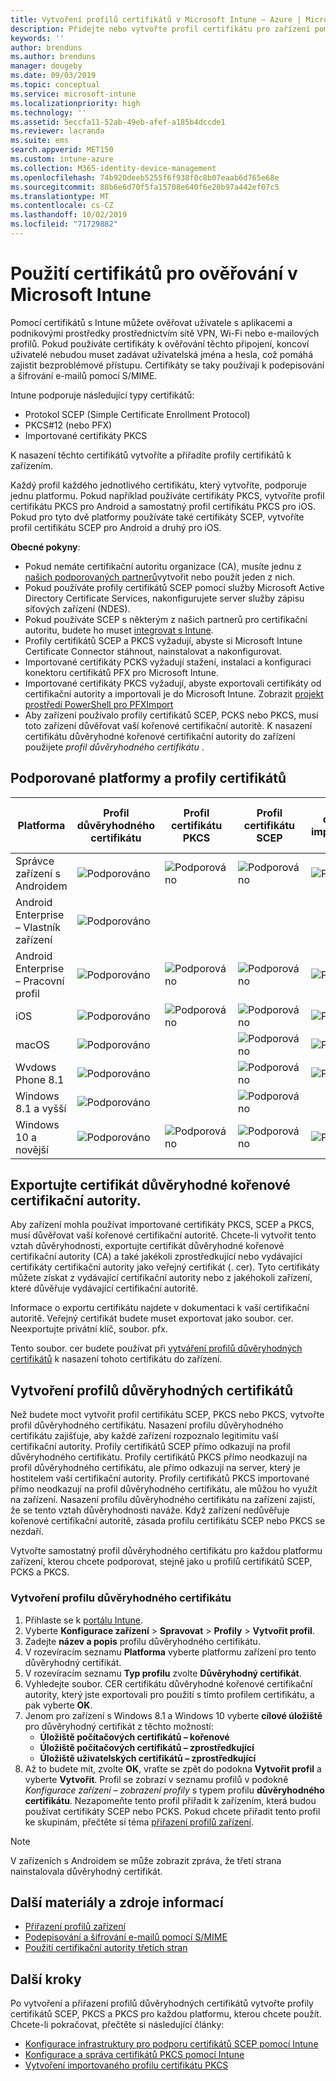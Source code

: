 ```yaml
---
title: Vytvoření profilů certifikátů v Microsoft Intune – Azure | Microsoft Docs
description: Přidejte nebo vytvořte profil certifikátu pro zařízení pomocí konfigurace prostředí certifikátu SCEP nebo PKCS, exportujte veřejný certifikát, vytvořte profil na portálu Azure a pak přiřaďte SCEP nebo PKCS k profilům certifikátů v Microsoft Intune na portálu Azure Portal.
keywords: ''
author: brenduns
ms.author: brenduns
manager: dougeby
ms.date: 09/03/2019
ms.topic: conceptual
ms.service: microsoft-intune
ms.localizationpriority: high
ms.technology: ''
ms.assetid: 5eccfa11-52ab-49eb-afef-a185b4dccde1
ms.reviewer: lacranda
ms.suite: ems
search.appverid: MET150
ms.custom: intune-azure
ms.collection: M365-identity-device-management
ms.openlocfilehash: 74b920deeb5255f6f938f0c8b07eaab6d765e68e
ms.sourcegitcommit: 88b6e6d70f5fa15708e640f6e20b97a442ef07c5
ms.translationtype: MT
ms.contentlocale: cs-CZ
ms.lasthandoff: 10/02/2019
ms.locfileid: "71729882"
---
```

# <a name="use-certificates-for-authentication-in-microsoft-intune"></a>Použití certifikátů pro ověřování v Microsoft Intune  

Pomocí certifikátů s Intune můžete ověřovat uživatele s aplikacemi a podnikovými prostředky prostřednictvím sítě VPN, Wi-Fi nebo e-mailových profilů. Pokud používáte certifikáty k ověřování těchto připojení, koncoví uživatelé nebudou muset zadávat uživatelská jména a hesla, což pomáhá zajistit bezproblémové přístupu. Certifikáty se taky používají k podepisování a šifrování e-mailů pomocí S/MIME.

Intune podporuje následující typy certifikátů:  

- Protokol SCEP (Simple Certificate Enrollment Protocol)  
- PKCS#12 (nebo PFX)  
- Importované certifikáty PKCS

K nasazení těchto certifikátů vytvoříte a přiřadíte profily certifikátů k zařízením.  

Každý profil každého jednotlivého certifikátu, který vytvoříte, podporuje jednu platformu. Pokud například používáte certifikáty PKCS, vytvoříte profil certifikátu PKCS pro Android a samostatný profil certifikátu PKCS pro iOS. Pokud pro tyto dvě platformy používáte také certifikáty SCEP, vytvoříte profil certifikátu SCEP pro Android a druhý pro iOS.  

**Obecné pokyny**:  
- Pokud nemáte certifikační autoritu organizace (CA), musíte jednu z [našich podporovaných partnerů](certificate-authority-add-scep-overview.md#third-party-certification-authority-partners)vytvořit nebo použít jeden z nich.
- Pokud používáte profily certifikátů SCEP pomocí služby Microsoft Active Directory Certificate Services, nakonfigurujete server služby zápisu síťových zařízení (NDES).
- Pokud používáte SCEP s některým z našich partnerů pro certifikační autoritu, budete ho muset [integrovat s Intune](certificate-authority-add-scep-overview.md#set-up-third-party-ca-integration).
- Profily certifikátů SCEP a PKCS vyžadují, abyste si Microsoft Intune Certificate Connector stáhnout, nainstalovat a nakonfigurovat. 
- Importované certifikáty PCKS vyžadují stažení, instalaci a konfiguraci konektoru certifikátů PFX pro Microsoft Intune.
- Importované certifikáty PKCS vyžadují, abyste exportovali certifikáty od certifikační autority a importovali je do Microsoft Intune. Zobrazit [projekt prostředí PowerShell pro PFXImport](https://github.com/Microsoft/Intune-Resource-Access/tree/develop/src/PFXImportPowershell)
- Aby zařízení používalo profily certifikátů SCEP, PCKS nebo PKCS, musí toto zařízení důvěřovat vaší kořenové certifikační autoritě. K nasazení certifikátu důvěryhodné kořenové certifikační autority do zařízení použijete *profil důvěryhodného certifikátu* .  

## <a name="supported-platforms-and-certificate-profiles"></a>Podporované platformy a profily certifikátů  
| Platforma              | Profil důvěryhodného certifikátu | Profil certifikátu PKCS | Profil certifikátu SCEP | Profil certifikátu importovaného PKCS  |
|--|--|--|--|---|
| Správce zařízení s Androidem | ![Podporováno](./media/certificates-configure/green-check.png) | ![Podporováno](./media/certificates-configure/green-check.png) | ![Podporováno](./media/certificates-configure/green-check.png)|  ![Podporováno](./media/certificates-configure/green-check.png) |
| Android Enterprise <br> – Vlastník zařízení   | ![Podporováno](./media/certificates-configure/green-check.png) |   |  |   |
| Android Enterprise <br> – Pracovní profil    | ![Podporováno](./media/certificates-configure/green-check.png) | ![Podporováno](./media/certificates-configure/green-check.png) | ![Podporováno](./media/certificates-configure/green-check.png) | ![Podporováno](./media/certificates-configure/green-check.png) |
| iOS                   | ![Podporováno](./media/certificates-configure/green-check.png) | ![Podporováno](./media/certificates-configure/green-check.png) | ![Podporováno](./media/certificates-configure/green-check.png) | ![Podporováno](./media/certificates-configure/green-check.png) |
| macOS                 | ![Podporováno](./media/certificates-configure/green-check.png) |   |![Podporováno](./media/certificates-configure/green-check.png)|![Podporováno](./media/certificates-configure/green-check.png)|
| Wvdows Phone 8.1     |![Podporováno](./media/certificates-configure/green-check.png)  |  | ![Podporováno](./media/certificates-configure/green-check.png)| ![Podporováno](./media/certificates-configure/green-check.png) |
| Windows 8.1 a vyšší |![Podporováno](./media/certificates-configure/green-check.png)  |  |![Podporováno](./media/certificates-configure/green-check.png) |   |
| Windows 10 a novější  | ![Podporováno](./media/certificates-configure/green-check.png) | ![Podporováno](./media/certificates-configure/green-check.png) | ![Podporováno](./media/certificates-configure/green-check.png) | ![Podporováno](./media/certificates-configure/green-check.png) |

## <a name="export-the-trusted-root-ca-certificate"></a>Exportujte certifikát důvěryhodné kořenové certifikační autority.  
Aby zařízení mohla používat importované certifikáty PKCS, SCEP a PKCS, musí důvěřovat vaší kořenové certifikační autoritě. Chcete-li vytvořit tento vztah důvěryhodnosti, exportujte certifikát důvěryhodné kořenové certifikační autority (CA) a také jakékoli zprostředkující nebo vydávající certifikáty certifikační autority jako veřejný certifikát (. cer). Tyto certifikáty můžete získat z vydávající certifikační autority nebo z jakéhokoli zařízení, které důvěřuje vydávající certifikační autoritě.  

Informace o exportu certifikátu najdete v dokumentaci k vaší certifikační autoritě. Veřejný certifikát budete muset exportovat jako soubor. cer.  Neexportujte privátní klíč, soubor. pfx.  

Tento soubor. cer budete používat při [vytváření profilů důvěryhodných certifikátů](#create-trusted-certificate-profiles) k nasazení tohoto certifikátu do zařízení.  

## <a name="create-trusted-certificate-profiles"></a>Vytvoření profilů důvěryhodných certifikátů  
Než budete moct vytvořit profil certifikátu SCEP, PKCS nebo PKCS, vytvořte profil důvěryhodného certifikátu. Nasazení profilu důvěryhodného certifikátu zajišťuje, aby každé zařízení rozpoznalo legitimitu vaší certifikační autority. Profily certifikátů SCEP přímo odkazují na profil důvěryhodného certifikátu. Profily certifikátů PKCS přímo neodkazují na profil důvěryhodného certifikátu, ale přímo odkazují na server, který je hostitelem vaší certifikační autority. Profily certifikátů PKCS importované přímo neodkazují na profil důvěryhodného certifikátu, ale můžou ho využít na zařízení. Nasazení profilu důvěryhodného certifikátu na zařízení zajistí, že se tento vztah důvěryhodnosti naváže. Když zařízení nedůvěřuje kořenové certifikační autoritě, zásada profilu certifikátu SCEP nebo PKCS se nezdaří.  

Vytvořte samostatný profil důvěryhodného certifikátu pro každou platformu zařízení, kterou chcete podporovat, stejně jako u profilů certifikátů SCEP, PCKS a PKCS.  


### <a name="to-create-a-trusted-certificate-profile"></a>Vytvoření profilu důvěryhodného certifikátu  

1. Přihlaste se k [portálu Intune](https://aka.ms/intuneportal).  
2. Vyberte **Konfigurace zařízení** > **Spravovat** > **Profily** > **Vytvořit profil**.  
3. Zadejte **název a popis** profilu důvěryhodného certifikátu.  
4. V rozevíracím seznamu **Platforma** vyberte platformu zařízení pro tento důvěryhodný certifikát.  
5. V rozevíracím seznamu **Typ profilu** zvolte **Důvěryhodný certifikát**.  
6. Vyhledejte soubor. CER certifikátu důvěryhodné kořenové certifikační autority, který jste exportovali pro použití s tímto profilem certifikátu, a pak vyberte **OK**.  
7. Jenom pro zařízení s Windows 8.1 a Windows 10 vyberte **cílové úložiště** pro důvěryhodný certifikát z těchto možností:  
   - **Úložiště počítačových certifikátů – kořenové**
   - **Úložiště počítačových certifikátů – zprostředkující**
   - **Úložiště uživatelských certifikátů – zprostředkující**
8. Až to budete mít, zvolte **OK**, vraťte se zpět do podokna **Vytvořit profil** a vyberte **Vytvořit**.
Profil se zobrazí v seznamu profilů v podokně *Konfigurace zařízení – zobrazení profily* s typem profilu **důvěryhodného certifikátu**.  Nezapomeňte tento profil přiřadit k zařízením, která budou používat certifikáty SCEP nebo PCKS. Pokud chcete přiřadit tento profil ke skupinám, přečtěte si téma [přiřazení profilů zařízení](../configuration/device-profile-assign.md).

> [!NOTE]  
> V zařízeních s Androidem se může zobrazit zpráva, že třetí strana nainstalovala důvěryhodný certifikát.  

## <a name="additional-resources"></a>Další materiály a zdroje informací  
- [Přiřazení profilů zařízení](../configuration/device-profile-assign.md)  
- [Podepisování a šifrování e-mailů pomocí S/MIME](certificates-s-mime-encryption-sign.md)  
- [Použití certifikační autority třetích stran](certificate-authority-add-scep-overview.md)  

## <a name="next-steps"></a>Další kroky  
Po vytvoření a přiřazení profilů důvěryhodných certifikátů vytvořte profily certifikátů SCEP, PKCS a PKCS pro každou platformu, kterou chcete použít. Chcete-li pokračovat, přečtěte si následující články:  
- [Konfigurace infrastruktury pro podporu certifikátů SCEP pomocí Intune](certificates-scep-configure.md)  
- [Konfigurace a správa certifikátů PKCS pomocí Intune](certficates-pfx-configure.md)  
- [Vytvoření importovaného profilu certifikátu PKCS](certificates-imported-pfx-configure.md#create-a-pkcs-imported-certificate-profile)  

